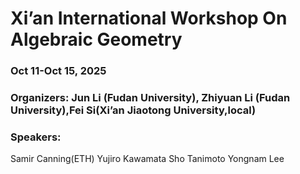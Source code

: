 # Xi’an International Workshop On Algebraic Geometry
### Oct 11-Oct 15, 2025

### Organizers: Jun Li (Fudan University), Zhiyuan Li (Fudan University),Fei Si(Xi’an Jiaotong University,local) 

### Speakers:

Samir Canning(ETH)
Yujiro Kawamata
Sho Tanimoto 
Yongnam Lee
